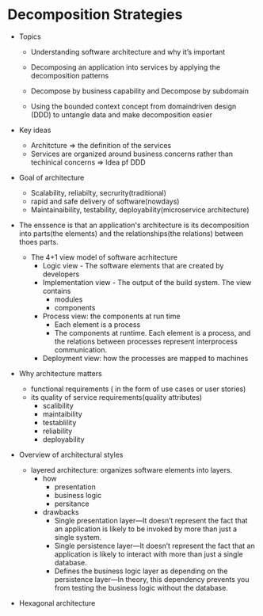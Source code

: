 # Decomposition Strategies


- Topics	

	- Understanding software architecture and why it’s important

	- Decomposing an application into services by applying the decomposition patterns 
	- Decompose by business capability and Decompose by subdomain

	- Using the bounded context concept from domaindriven design (DDD) to untangle data and make decomposition easier

- Key ideas
	- Architcture => the definition of the services
	- Services are organized around business concerns rather than techinical concerns  => Idea pf DDD

- Goal of architecture
	- Scalability, reliabilty, secrurity(traditional)
	- rapid and safe delivery of software(nowdays)
	- Maintainaibility, testability, deployability(microservice architecture)
- The enssence is that an application's architecture is its decomposition into parts(the elements) and the relationships(the relations) between thoes parts.
	- The 4+1 view model of software acrhitecture
		- Logic view - The software elements that are created by developers
		- Implementation view - The output of the build system. The view contains
			-  modules
			- components
		- Process view: the components at run time
			- Each element is a process
			- The components at runtime. Each element is a process, and the relations between processes represent interprocess communication.
		- Deployment view: how the processes are mapped to machines

- Why architecture matters
	- functional requirements ( in the form of use cases or user stories)
	- its quality of service requirements(quality attributes)
		- scalibility
		- maintaibility
		- testablility
		- reliability
		- deployability
- Overview of architectural styles
	- layered architecture: organizes software elements into layers.
		- how
			- presentation
			- business logic
			- persitance 
       - drawbacks
	       - Single presentation layer—It doesn’t represent the fact that an application is likely to be invoked by more than just a single system.
		   - Single persistence layer—It doesn’t represent the fact that an application is likely to interact with more than just a single database.
			- Defines the business logic layer as depending on the persistence layer—In theory, this dependency prevents you from testing the business logic without the database.

- Hexagonal architecture
